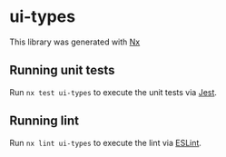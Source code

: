 # ui-types

This library was generated with [Nx](https://nx.dev)

## Running unit tests

Run `nx test ui-types` to execute the unit tests via [Jest](https://jestjs.io).

## Running lint

Run `nx lint ui-types` to execute the lint via [ESLint](https://eslint.org/).
